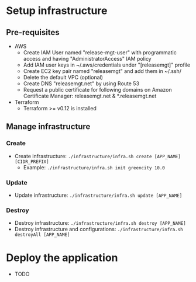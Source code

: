 # Setup infrastructure
## Pre-requisites
* AWS
  * Create IAM User named "release-mgt-user" with programmatic access and having "AdministratorAccess" IAM policy
  * Add IAM user keys in ~/.aws/credentials under "[releasemgt]" profile
  * Create EC2 key pair named "releasemgt" and add them in ~/.ssh/
  * Delete the default VPC (optional)
  * Create DNS "releasemgt.net" by using Route 53
  * Request a public certificate for following domains on Amazon Certificate Manager: releasemgt.net & *.releasemgt.net
* Terraform
  * Terraform >= v0.12 is installed

## Manage infrastructure
### Create
* Create infrastructure: `./infrastructure/infra.sh create [APP_NAME] [CIDR_PREFIX]`
    * Example: `./infrastructure/infra.sh init greencity 10.0`

### Update
* Update infrastructure: `./infrastructure/infra.sh update [APP_NAME]`

### Destroy
* Destroy infrastructure: `./infrastructure/infra.sh destroy [APP_NAME]`
* Destroy infrastructure and configurations: `./infrastructure/infra.sh destroyAll [APP_NAME]`

# Deploy the application
* TODO
